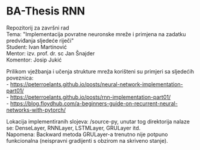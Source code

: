 # BA-Thesis RNN

Repozitorij za završni rad  
Tema: "Implementacija povratne neuronske mreže i primjena na zadatku predviđanja sljedeće riječi"  
Student: Ivan Martinović  
Mentor: izv. prof. dr. sc Jan Šnajder  
Komentor: Josip Jukić  

Prilikom vježbanja i učenja strukture mreža korišteni su primjeri sa sljedećih poveznica:  
    - https://peterroelants.github.io/posts/neural-network-implementation-part01/  
    - https://peterroelants.github.io/posts/rnn-implementation-part01/  
    - https://blog.floydhub.com/a-beginners-guide-on-recurrent-neural-networks-with-pytorch/  

  
Lokacija implementiranih slojeva: /source-py, unutar tog direktorija nalaze se: DenseLayer, RNNLayer, LSTMLayer, GRULayer itd.  
Napomena: Backward metoda GRULayer-a trenutno nije potpuno funkcionalna (neispravni gradijenti s obzirom na skriveno stanje).  

